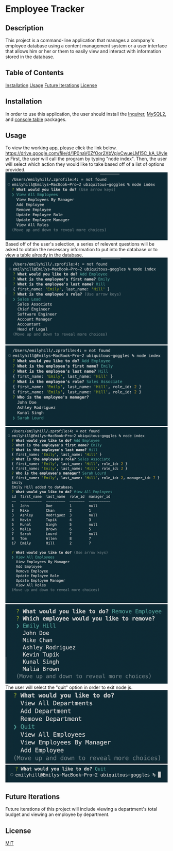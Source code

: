 # Employee Tracker

## Description 
This project is a command-line application that manages a company's employee database using a content management system or a user interface that allows him or her or them to easily view and interact with information stored in the database.

## Table of Contents
[Installation](#installation)
[Usage](#usage)
[Future Iterations](#future-iterations)
[License](#license)

## Installation
In order to use this application, the user should install the <a href="https://www.npmjs.com/package/inquirer/v/8.2.4">Inquirer</a>, <a href="https://www.npmjs.com/package/mysql2">MySQL2</a>, and <a href="https://www.npmjs.com/package/console.table">console.table</a> packages. 

## Usage 
To view the working app, please click the link below. 
https://drive.google.com/file/d/1P0naV0ZfOor2XbVqjyCwueLM15C_kA_U/view
First, the user will call the program by typing "node index". 
Then, the user will select which action they would like to take based off of a list of options provided. 
![Alt text](./images/node-index-goggles.png)
Based off of the user's selection, a series of relevent questions will be asked to obtain the necessary information to put into the database or to view a table already in the database. 
![Alt text](./images/employee-add-goggles.png)
![Alt text](./images/employee-add-2-googles.png)
![Alt text](./images/employee-list-add-questions-googles.png)
![Alt text](./images/remove-employee-goggles.png)
The user will select the "quit" option in order to exit node js. 
![Alt text](./images/end-node-googles.png)
![Alt text](./images/exited-node-goggles.png)

## Future Iterations 

Future iterations of this project will include viewing a department's total budget and viewing an employee by department. 

## License 
[MIT](https://choosealicense.com/licenses/mit/) 


